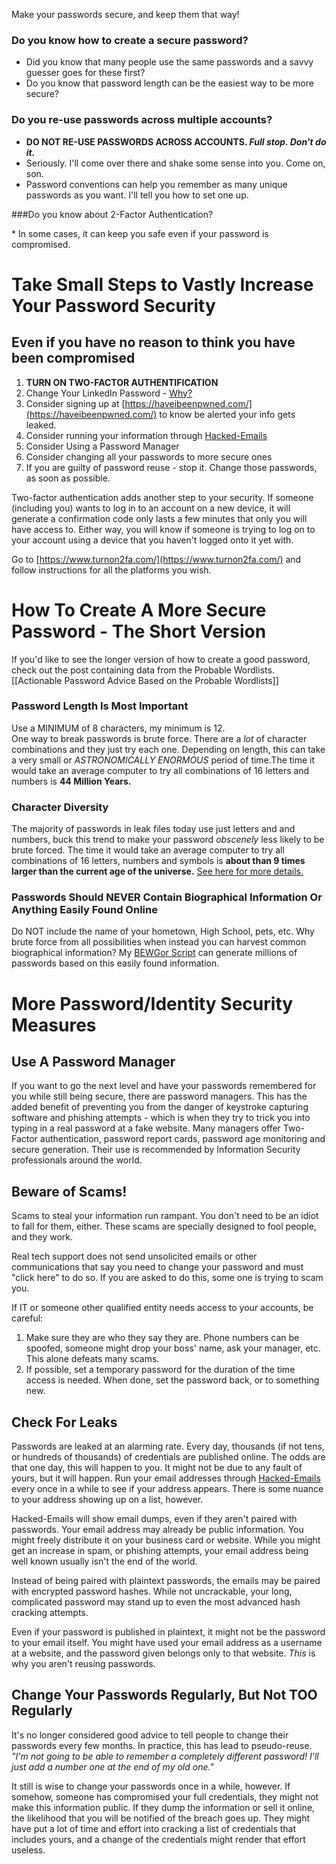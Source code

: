 Make your passwords secure, and keep them that way!

### Do you know how to create a secure password?
* Did you know that many people use the same passwords and a savvy guesser goes for these first?
* Do you know that password length can be the easiest way to be more secure?


### Do you re-use passwords across multiple accounts?
* __DO NOT RE-USE PASSWORDS ACROSS ACCOUNTS. *Full stop. Don't do it.*__
* Seriously. I'll come over there and shake some sense into you. Come on, son.
* Password conventions can help you remember as many unique passwords as you want. I'll tell you how to set one up.

###Do you know about 2-Factor Authentication?

​* In some cases, it can keep you safe even if your password is compromised.



# Take Small Steps to Vastly Increase Your Password Security
## Even if you have no reason to think you have been compromised

1. __TURN ON TWO-FACTOR AUTHENTIFICATION__
2. Change Your LinkedIn Password - [Why?](https://en.wikipedia.org/wiki/2012_LinkedIn_hack)
3. Consider signing up at [https://haveibeenpwned.com/](https://haveibeenpwned.com/) to know be alerted your info gets leaked.
4. Consider running your information through [Hacked-Emails](https://hacked-emails.com/)
5. Consider Using a Password Manager
6. Consider changing all your passwords to more secure ones
7. If you are guilty of password reuse - stop it. Change those passwords, as soon as possible.

Two-factor authentication adds another step to your security. If someone (including you) wants to log in to an account on a new device, it will generate a confirmation code only lasts a few minutes that only you will have access to. Either way, you will know if someone is trying to log on to your account using a device that you haven't logged onto it yet with.


Go to [https://www.turnon2fa.com/](https://www.turnon2fa.com/) and follow instructions for all the platforms you wish.



# How To Create A More Secure Password - The Short Version

If you'd like to see the longer version of how to create a good password, check out the post containing data from the Probable Wordlists. [[Actionable Password Advice Based on the Probable Wordlists]]


### Password Length Is Most Important
Use a  MINIMUM of 8 characters, my minimum is 12. <br>
One way to break passwords is brute force. There are a *lot* of character combinations and they just try each one. Depending on length, this can take a very small or *ASTRONOMICALLY ENORMOUS* period of time.The time it would take an average computer to try all combinations of 16 letters and numbers is __44 Million Years.__



### Character Diversity
The majority of passwords in leak files today use just letters and and numbers, buck this trend to make your password *obscenely* less likely to be brute forced. The time it would take an average computer to try all combinations of 16 letters, numbers and symbols is __about than 9 times larger than the current age of the universe.__
[See here for more details.](https://www.password-depot.com/know-how/brute-force-attacks.htm)


### Passwords Should NEVER Contain Biographical Information Or Anything Easily Found Online
Do NOT include the name of your hometown, High School, pets, etc. Why brute force from all possibilities when instead you can harvest common biographical information? My [BEWGor Script](https://github.com/berzerk0/BEWGor) can generate millions of passwords based on this easily found information.


# More Password/Identity Security Measures

## Use A Password Manager
If you want to go the next level and have your passwords remembered for you while still being secure, there are password managers. This has the added benefit of preventing you from the danger of keystroke capturing software and phishing attempts - which is when they try to trick you into typing in a real password at a fake website. Many managers offer Two-Factor authentication, password report cards, password age monitoring and secure generation. Their use is recommended by Information Security professionals around the world.


## Beware of Scams!
Scams to steal your information run rampant. You don't need to be an idiot to fall for them, either.
These scams are specially designed to fool people, and they work.

Real tech support does not send unsolicited emails or other communications that say you need to change your password and must "click here" to do so. If you are asked to do this, some one is trying to scam you.

If IT or someone other qualified entity needs access to your accounts, be careful:
1. Make sure they are who they say they are. Phone numbers can be spoofed, someone might drop your boss' name, ask your manager, etc. This alone defeats many scams.
2. If possible, set a temporary password for the duration of the time access is needed. When done, set the password back, or to something new.


## Check For Leaks
Passwords are leaked at an alarming rate. Every day, thousands (if not tens, or hundreds of thousands) of credentials are published online. The odds are that one day, this will happen to you. It might not be due to any fault of yours, but it will happen. Run your email addresses through [Hacked-Emails](https://hacked-emails.com/) every once in a while to see if your address appears. There is some nuance to your address showing up on a list, however.

Hacked-Emails will show email dumps, even if they aren't paired with passwords. Your email address may already be public information. You might freely distribute it on your business card or website. While you might get an increase in spam, or phishing attempts, your email address being well known usually isn't the end of the world.

Instead of being paired with plaintext passwords, the emails may be paired with encrypted password hashes. While not uncrackable, your long, complicated password may stand up to even the most advanced hash cracking attempts.

Even if your password is published in plaintext, it might not be the password to your email itself. You might have used your email address as a username at a website, and the password given belongs only to that website. *This* is why you aren't reusing passwords.


## Change Your Passwords Regularly, But Not TOO Regularly
It's no longer considered good advice to tell people to change their passwords every few months.
In practice, this has lead to pseudo-reuse. *"I'm not going to be able to remember a completely different password! I'll just add a number one at the end of my old one."*


It still is wise to change your passwords once in a while, however. If somehow, someone has compromised your full credentials, they might not make this information public. If they dump the information or sell it online, the likelihood that you will be notified of the breach goes up. They might have put a lot of time and effort into cracking a list of credentials that includes yours, and a change of the credentials might render that effort useless.
